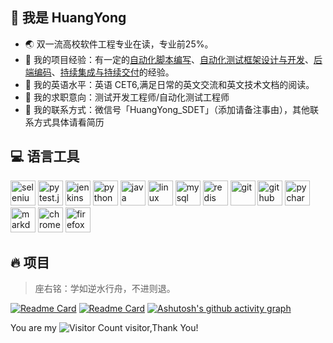 ## :chocolate_bar: 我是 HuangYong
- :earth_asia: 双一流高校软件工程专业在读，专业前25%。
- :apple: 我的项目经验：有一定的[自动化脚本编写](https://github.com/huangyong2002/litemall-web-autotest)、[自动化测试框架设计与开发](https://github.com/huangyong2002/Hy-UiTest-Framework)、[后端编码](https://github.com/huangyong2002/CampusBBS-SpringBoot-)、[持续集成与持续交付](https://github.com/huangyong2002/Hy-UiTest-Framework)的经验。
- :watermelon: 我的英语水平：英语 CET6,满足日常的英文交流和英文技术文档的阅读。
- :cookie: 我的求职意向：测试开发工程师/自动化测试工程师
- :tangerine: 我的联系方式：微信号「HuangYong_SDET」（添加请备注事由），其他联系方式具体请看简历


## :computer: 语言工具
<div style="flex">
<img src="https://cdn.jsdelivr.net/gh/devicons/devicon/icons/selenium/selenium-original.svg" width="40" height="40" alt="selenium"/>
<img src="https://cdn.jsdelivr.net/gh/devicons/devicon/icons/pytest/pytest-original.svg" width="40" height="40" alt="pytest.js"/>
<img src="https://cdn.jsdelivr.net/gh/devicons/devicon/icons/jenkins/jenkins-original.svg"  width="40" height="40" alt="jenkins"/>
<img src="https://cdn.jsdelivr.net/gh/devicons/devicon/icons/python/python-original.svg" width="40" height="40" alt="python"/>
<img src="https://cdn.jsdelivr.net/gh/devicons/devicon/icons/java/java-original.svg" width="40" height="40" alt="java"/>
<img src="https://cdn.jsdelivr.net/gh/devicons/devicon/icons/linux/linux-original.svg" width="40" height="40" alt="linux"/>
<img src="https://cdn.jsdelivr.net/gh/devicons/devicon/icons/mysql/mysql-original.svg" width="40" height="40" alt="mysql"/>
<img src="https://cdn.jsdelivr.net/gh/devicons/devicon/icons/redis/redis-original.svg" width="40" height="40" alt="redis"/>
<img src="https://cdn.jsdelivr.net/gh/devicons/devicon/icons/git/git-original.svg" width="40" height="40" alt="git"/>
<img src="https://cdn.jsdelivr.net/gh/devicons/devicon/icons/github/github-original.svg"  width="40" height="40" alt="github"/>
<img src="https://cdn.jsdelivr.net/gh/devicons/devicon/icons/pycharm/pycharm-original.svg" width="40" height="40" alt="pycharm"/>
<img src="https://cdn.jsdelivr.net/gh/devicons/devicon/icons/markdown/markdown-original.svg" width="40" height="40" alt="markdown"/>
<img src="https://cdn.jsdelivr.net/gh/devicons/devicon/icons/chrome/chrome-original.svg" width="40" height="40" alt="chrome"/>
<img src="https://cdn.jsdelivr.net/gh/devicons/devicon/icons/firefox/firefox-original.svg" width="40" height="40" alt="firefox"/> 

  ## :fire: 项目 
 > 座右铭：学如逆水行舟，不进则退。


[![Readme Card](https://github-readme-stats.vercel.app/api/pin/?username=huangyong2002&repo=Hy-AutoTest-Framework&theme=black)](https://github.com/anuraghazra/github-readme-stats)
[![Readme Card](https://github-readme-stats.vercel.app/api/pin/?username=huangyong2002&repo=CampusBBS-SpringBoot-&theme=black)](https://github.com/anuraghazra/github-readme-stats)
[![Ashutosh's github activity graph](https://github-readme-activity-graph.vercel.app/graph?username=huangyong2002&theme=dracula)](https://github.com/ashutosh00710/github-readme-activity-graph)



You are my ![Visitor Count](https://profile-counter.glitch.me/huangyong2002/count.svg) visitor,Thank You!





